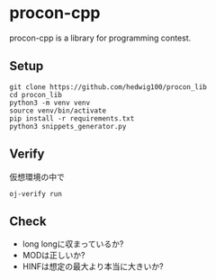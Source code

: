 # procon-cpp

procon-cpp is a library for programming contest.

## Setup 

```
git clone https://github.com/hedwig100/procon_lib 
cd procon_lib
python3 -m venv venv
source venv/bin/activate
pip install -r requirements.txt
python3 snippets_generator.py
```

## Verify 

仮想環境の中で

```
oj-verify run
```

## Check

- long longに収まっているか?
- MODは正しいか?
- HINFは想定の最大より本当に大きいか?
